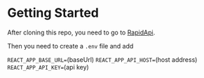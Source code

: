 # Getting Started 

After cloning this repo, you need to go to [RapidApi](https://rapidapi.com/ricardourdaneta67-5EC8Vcz4unw/api/nike-products/).

Then you need to create a `.env` file and add 

`REACT_APP_BASE_URL=`(baseUrl)
`REACT_APP_API_HOST=`(host address)
`REACT_APP_API_KEY=`(api key)

